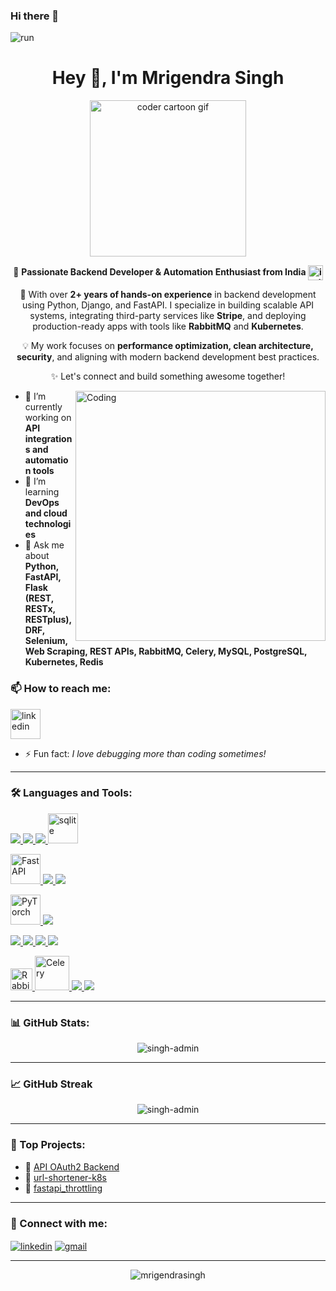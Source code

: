 ### Hi there 👋


![run](https://user-images.githubusercontent.com/61795935/230757576-8abd0e56-81bf-41af-b3cd-16a49473ad73.svg)

<h1 align="center">Hey 👋, I'm Mrigendra Singh</h1>

<p align="center">
  <img src="https://media.giphy.com/media/v1.Y2lkPWVjZjA1ZTQ3Z21ubWk0ajNtOGU0NW90bW1xc2ttbGQzNDBvM3g5cGcxdnZzcDFycCZlcD12MV9naWZzX3NlYXJjaCZjdD1n/MT5UUV1d4CXE2A37Dg/giphy.gif" width="250" alt="coder cartoon gif" />
</p>

<p align="center">
  🚀 <strong>Passionate Backend Developer & Automation Enthusiast from India 
  <img width="24" height="24" src="https://img.icons8.com/color/48/india.png" alt="india-flag" style="vertical-align: middle;"/> </strong>
</p>


<p align="center">
  🎯 With over <strong>2+ years of hands-on experience</strong> in backend development using Python, Django, and FastAPI.  
  I specialize in building scalable API systems, integrating third-party services like <strong>Stripe</strong>, and deploying production-ready apps with tools like <strong>RabbitMQ</strong> and <strong>Kubernetes</strong>.
</p>

<p align="center">
  💡 My work focuses on <strong>performance optimization, clean architecture, security</strong>, and aligning with modern backend development best practices.
</p>

<p align="center">
  ✨ Let's connect and build something awesome together!
</p>


<img align="right" alt="Coding" width="400" src="https://media.giphy.com/media/qgQUggAC3Pfv687qPC/giphy.gif">

- 🔭 I’m currently working on **API integrations and automation tools**
- 🌱 I’m learning **DevOps and cloud technologies**
- 💬 Ask me about **Python, FastAPI, Flask (REST, RESTx, RESTplus), DRF, Selenium, Web Scraping, REST APIs, RabbitMQ, Celery, MySQL, PostgreSQL, Kubernetes, Redis**
### 📫 How to reach me:

<p align="left">
  <a href="https://www.linkedin.com/in/mrigendra-singh-b2090a187/" target="_blank">
    <img src="https://media.giphy.com/media/f9k1tV7HyORcngKF8v/giphy.gif" alt="linkedin" width="48"/>
  </a>
</p>

- ⚡ Fun fact: *I love debugging more than coding sometimes!*

---

### 🛠️ Languages and Tools:
<p align="left">
  <!-- Languages -->
  <a href="https://www.python.org/" target="_blank"> <img src="https://img.icons8.com/color/48/000000/python.png"/> </a>
  <a href="https://www.mysql.com/" target="_blank"> <img src="https://img.icons8.com/fluency/48/000000/mysql-logo.png"/> </a>
  <a href="https://www.postgresql.org/" target="_blank"> <img src="https://img.icons8.com/color/48/000000/postgreesql.png"/> </a>
  <a href="https://www.sqlite.org/" target="_blank">
  <img src="https://miro.medium.com/v2/resize:fit:852/1*vh9pHJkqksf3wtmYodIyNg.jpeg" alt="sqlite" height="48"/>
</a>

  <!-- Frameworks -->
  <a href="https://fastapi.tiangolo.com/" target="_blank"> <img src="https://cdn.worldvectorlogo.com/logos/fastapi.svg" alt="FastAPI" height="48"/> </a>
  <a href="https://flask.palletsprojects.com/" target="_blank"> <img src="https://img.icons8.com/ios-filled/50/000000/flask.png"/> </a>
  <a href="https://www.djangoproject.com/" target="_blank"> <img src="https://img.icons8.com/color/48/000000/django.png"/> </a>
  
  <!-- ML / AI -->
  <a href="https://pytorch.org/" target="_blank">
  <img src="https://raw.githubusercontent.com/pytorch/pytorch/main/docs/source/_static/img/pytorch-logo-dark.svg" alt="PyTorch" height="48"/>
</a>
  <a href="https://www.tensorflow.org/" target="_blank"> <img src="https://img.icons8.com/color/48/000000/tensorflow.png"/> </a>

  <!-- DevOps / Backend -->
  <a href="https://git-scm.com/" target="_blank"> <img src="https://img.icons8.com/color/48/000000/git.png"/> </a>
  <a href="https://github.com/" target="_blank"> <img src="https://img.icons8.com/glyph-neue/48/000000/github.png"/> </a>
  <a href="https://nginx.org/" target="_blank"> <img src="https://img.icons8.com/color/48/000000/nginx.png"/> </a>
  <a href="https://kubernetes.io/" target="_blank"> <img src="https://img.icons8.com/color/48/000000/kubernetes.png"/> </a>

  <!-- Message Queues & Others -->
  <a href="https://www.rabbitmq.com/" target="_blank">
  <img src="https://upload.wikimedia.org/wikipedia/commons/7/71/RabbitMQ_logo.svg" alt="RabbitMQ" height="35"/>
</a>
  <a href="https://docs.celeryproject.org/" target="_blank"> <img src="https://miro.medium.com/v2/resize:fit:1000/1*gm299zC5wX645De3RQ1w4g.png" alt="Celery" height="55"/> </a>
  <a href="https://scrapy.org/" target="_blank"> <img src="https://img.icons8.com/fluency/48/000000/spider.png"/> </a>
  <a href="https://redis.io/" target="_blank"> <img src="https://img.icons8.com/color/48/000000/redis.png"/> </a>
</p>


---

### 📊 GitHub Stats:

<p align="center">
  <img src="https://github-readme-stats.vercel.app/api?username=singh-admin&show_icons=true&theme=radical" alt="singh-admin" />
</p>

---

### 📈 GitHub Streak

<p align="center">
  <img src="https://github-readme-streak-stats.herokuapp.com/?user=singh-admin&theme=radical" alt="singh-admin" />
</p>

---

### 🌟 Top Projects:
- 🔗 [API OAuth2 Backend](https://github.com/mrigendrasingh/your-backend-project)
- 🔗 [url-shortener-k8s](https://github.com/singh-admin/url-shortener-k8s)
- 🔗 [fastapi_throttling](https://github.com/singh-admin/fastapi_throttling)

---

### 📣 Connect with me:
<p align="left">
<a href="https://www.linkedin.com/in/mrigendra-singh-b2090a187/" target="blank"><img align="center" src="https://img.icons8.com/color/48/000000/linkedin.png" alt="linkedin" /></a>
<a href="mailto:mrigendrasingh434@gmail.com" target="blank"><img align="center" src="https://img.icons8.com/color/48/000000/gmail.png" alt="gmail"/></a>
</p>

---

<p align="center"> 
  <img src="https://komarev.com/ghpvc/?username=mrigendrasingh&label=Profile%20views&color=0e75b6&style=flat" alt="mrigendrasingh" />
</p>

